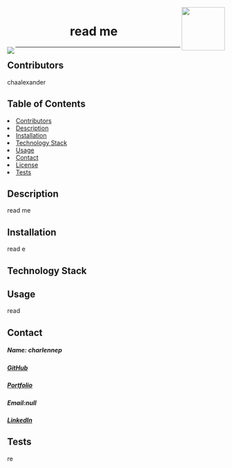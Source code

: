 
<img align="right" width="100" height="100" src="https://avatars1.githubusercontent.com/u/59755481?v=4">
<h1 align= "center">read me</h1> 
<img align="left" src= "https://img.shields.io/badge/License-MIT-green">
<hr>
<h2 id="contributors"> Contributors </h2>
<p>chaalexander</p> 
<h2> Table of Contents </h2>
<li><a href="#contributors">Contributors</a></li>   
<li><a href="#description">Description</a></li>  
<li><a href="#installation">Installation</a></li> 
<li><a href="#tech">Technology Stack</a></li> 
<li><a href="#usage">Usage</a></li> 
<li><a href="#contact">Contact</a></li> 
<li><a href="#license">License</a></li> 
<li><a href="#tests">Tests</a></li> 
<h2 id="description"> Description </h2>
<p>read me</p>   
<h2 id="installation"> Installation </h2>
<p>read e</p>          
<h2 id="tech"> Technology Stack </h2>          
<p></p>          
<h2 id="usage"> Usage </h2>
<p> read</p>   
<h2 id="contact"> Contact </h2>         
<h5> Name: charlennep</h5>       
<h5><a href= "https://github.com/chaalexander">GitHub</a></h5>    
<h5><a href= "cahr">Portfolio</a></h5>  
<h5>Email:null</h5>       
<h5><a href= "https://www.linkedin.com/in/cha-alexander">LinkedIn</a></h5>    
<h2 id="tests">Tests</h2>
<p>re</p>